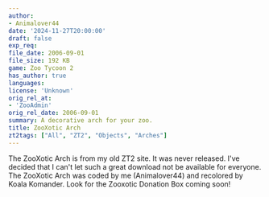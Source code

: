 ```yaml
---
author:
- Animalover44
date: '2024-11-27T20:00:00'
draft: false
exp_req:
file_date: 2006-09-01
file_size: 192 KB
game: Zoo Tycoon 2
has_author: true
languages:
license: 'Unknown'
orig_rel_at:
- 'ZooAdmin'
orig_rel_date: 2006-09-01
summary: A decorative arch for your zoo.
title: ZooXotic Arch
zt2tags: ["All", "ZT2", "Objects", "Arches"]
---
```

The ZooXotic Arch is from my old ZT2 site. It was never released. I've decided that I can't let such a great download not be available for everyone. The ZooXotic Arch was coded by me (Animalover44) and recolored by Koala Komander. Look for the Zooxotic Donation Box coming soon!
